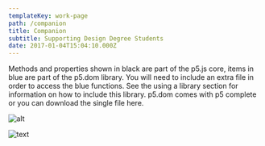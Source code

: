 ```yaml
---
templateKey: work-page
path: /companion
title: Companion
subtitle: Supporting Design Degree Students
date: 2017-01-04T15:04:10.000Z
---
```

Methods and properties shown in black are part of the p5.js core, items in blue are part of the p5.dom library. You will need to include an extra file in order to access the blue functions. See the using a library section for information on how to include this library. p5.dom comes with p5 complete or you can download the single file here.

<!-- [Case Study](./casestudy.pdf) -->

![alt](/img/compainion_thumbnail.png)

![text](/img/compainion_thumbnail.png)
